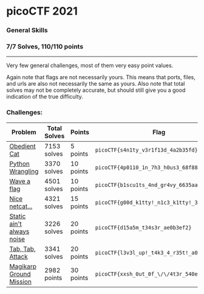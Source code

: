 # picoCTF 2021

### General Skills
### 7/7 Solves, 110/110 points
---
Very few general challenges, most of them very easy point values. 

Again note that flags are not necessarily yours. This means that ports, files, and urls are also not necessarily the same as yours. Also note that total solves may not be completely accurate, but should still give you a good indication of the true difficulty.

### Challenges:

|Problem |Total Solves|Points|Flag|
|---------|------|------|-------|
|[Obedient Cat](Obedient%20Cat)|7153 solves|5 points|`picoCTF{s4n1ty_v3r1f13d_4a2b35fd}`|
|[Python Wrangling](Python%20Wrangling)|3370 solves|10 points|`picoCTF{4p0110_1n_7h3_h0us3_68f88f93}`|
|[Wave a flag](Wave%20a%20flag)|4501 solves|10 points|`picoCTF{b1scu1ts_4nd_gr4vy_6635aa47}`|
|[Nice netcat...](Nice%20netcat)|4321 solves|15 points|`picoCTF{g00d_k1tty!_n1c3_k1tty!_3d84edc8}`|
|[Static ain't always noise](Static%20ain't%20always%20noise)|3226 solves|20 points|`picoCTF{d15a5m_t34s3r_ae0b3ef2}`|
|[Tab, Tab, Attack](Tab%20Tab%20Attack)|3341 solves|20 points|`picoCTF{l3v3l_up!_t4k3_4_r35t!_a00cae70}`|
|[Magikarp Ground Mission](Magikarp%20Ground%20Mission)|2982 points|30 points|`picoCTF{xxsh_0ut_0f_\/\/4t3r_540e4e79}`|
